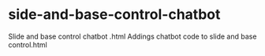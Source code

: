 # side-and-base-control-chatbot

Slide and base control chatbot .html
 Addings chatbot code to slide and base control.html

